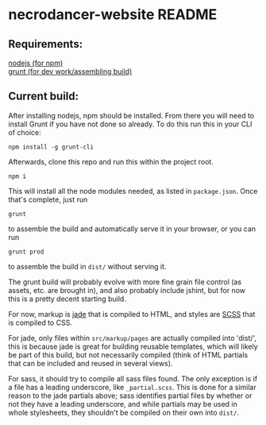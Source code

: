 # necrodancer-website README  

## Requirements:  

[nodejs (for npm)](https://nodejs.org)   
[grunt (for dev work/assembling build)](http://gruntjs.com/)  

## Current build:  

After installing nodejs, npm should be installed. From there you will need to install Grunt if you have not done so already. To do this run this in your CLI of choice:  

`npm install -g grunt-cli`  

Afterwards, clone this repo and run this within the project root.  

`npm i`  

This will install all the node modules needed, as listed in `package.json`. Once that's complete, just run  

`grunt`  

to assemble the build and automatically serve it in your browser, or you can run  
 
`grunt prod`  

to assemble the build in `dist/` without serving it.  

The grunt build will probably evolve with more fine grain file control (as assets, etc. are brought in), and also probably include jshint, but for now this is a pretty decent starting build.  

For now, markup is [jade](http://jade-lang.com/) that is compiled to HTML, and styles are [SCSS](http://sass-lang.com/) that is compiled to CSS.  

For jade, only files within `src/markup/pages` are actually compiled into 'dist/', this is because jade is great for building reusable templates, which will likely be part of this build, but not necessarily compiled (think of HTML partials that can be included and reused in several views).  

For sass, it should try to compile all sass files found. The only exception is if a file has a leading underscore, like `_partial.scss`. This is done for a similar reason to the jade partials above; sass identifies partial files by whether or not they have a leading underscore, and while partials may be used in whole stylesheets, they shouldn't be compiled on their own into `dist/`.  
